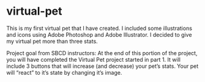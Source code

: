 # virtual-pet
This is my first virtual pet that I have created. I included some illustrations and icons using Adobe Photoshop and Adobe Illustrator. I decided to give my virtual pet more than three stats.

Project goal from SBCD instructors:
At the end of this portion of the project, you will have completed the Virtual Pet project started in part 1. It will include 3 buttons that will increase (and decrease) your pet’s stats. Your pet will “react” to it’s state by changing it’s image.
